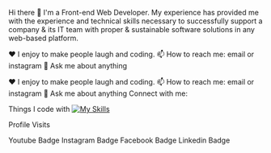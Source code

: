 Hi there 👋
I'm a Front-end Web Developer. My experience has provided me with the experience and technical skills necessary to successfully support a company & its IT team with proper & sustainable software solutions in any web-based platform.

♥️ I enjoy to make people laugh and coding.
📫 How to reach me: email or instagram
💬 Ask me about anything

♥️ I enjoy to make people laugh and coding.
📫 How to reach me: email or instagram
💬 Ask me about anything
Connect with me:



Things I code with
[![My Skills](https://skillicons.dev/icons?i=html,css,javascript,react,py,nextjs,git,github,flutter,vite,vim)](https://skillicons.dev)

Profile Visits
<!---
Abdelmoula-ossama-Ezzaouia/Abdelmoula-ossama-Ezzaouia is a ✨ special ✨ repository because its `README.md` (this file) appears on your GitHub profile.
You can click the Preview link to take a look at your changes.
--->
Youtube Badge Instagram Badge Facebook Badge Linkedin Badge
